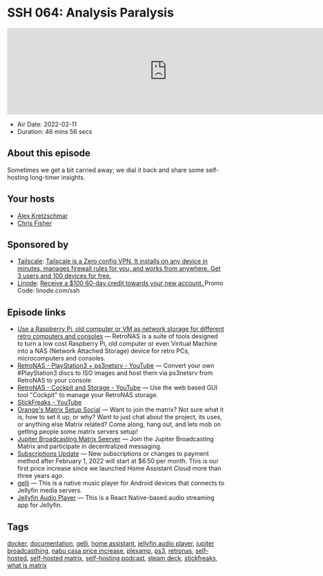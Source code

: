 # SSH 064: Analysis Paralysis

<iframe src="https://player.fireside.fm/v2/dUlrHQih+85NVWV8F?theme=dark" width="740" height="200" frameborder="0" scrolling="no"></iframe>

* Air Date: 2022-02-11
* Duration: 46 mins 56 secs

## About this episode

Sometimes we get a bit carried away; we dial it back and share some self-hosting long-timer insights.

## Your hosts
* [Alex Kretzschmar](https://selfhosted.show/hosts/alexktz)
* [Chris Fisher](https://selfhosted.show/hosts/chrislas)

## Sponsored by

  * [Tailscale](http://tailscale.com/selfhosted): [Tailscale is a Zero config VPN. It installs on any device in minutes, manages firewall rules for you, and works from anywhere. Get 3 users and 100 devices for free. ](http://tailscale.com/selfhosted)
  * [Linode](https://linode.com/ssh): [Receive a $100 60-day credit towards your new account. ](https://linode.com/ssh) Promo Code: linode.com/ssh



## Episode links

  * [Use a Raspberry Pi, old computer or VM as network storage for different retro computers and consoles](https://github.com/danmons/retronas "Use a Raspberry Pi, old computer or VM as network storage for different retro computers and consoles") — RetroNAS is a suite of tools designed to turn a low cost Raspberry Pi, old computer or even Viritual Machine into a NAS (Network Attached Storage) device for retro PCs, microcomputers and consoles.
  * [RetroNAS - PlayStation3 + ps3netsrv - YouTube](https://www.youtube.com/watch?v=4sIs2zEiytM "RetroNAS - PlayStation3 + ps3netsrv - YouTube") — Convert your own #PlayStation3 discs to ISO images and host them via ps3netsrv from RetroNAS to your console
  * [RetroNAS - Cockpit and Storage - YouTube](https://www.youtube.com/watch?v=IyY80z5Vl_U "RetroNAS - Cockpit and Storage - YouTube") — Use the web based GUI tool "Cockpit" to manage your RetroNAS storage.
  * [StickFreaks - YouTube](https://www.youtube.com/channel/UCCdlxmwcpo6AeljBcyo9FIg "StickFreaks - YouTube")
  * [Orange's Matrix Setup Social](https://discord.com/invite/yEU9Yfpw?event=939614451643068437 "Orange's Matrix Setup Social") — Want to join the matrix? Not sure what it is, how to set it up, or why? Want to just chat about the project, its uses, or anything else Matrix related? Come along, hang out, and lets mob on getting people some matrix servers setup!
  * [Jupiter Broadcasting Matrix Seerver](https://bit.ly/jupitercolony "Jupiter Broadcasting Matrix Seerver") — Join the Jupiter Broadcasting Matrix and participate in decentralized messaging. 
  * [Subscriptions Update](https://www.nabucasa.com/more-info/subscriptions-feb-22/ "Subscriptions Update") — New subscriptions or changes to payment method after February 1, 2022 will start at $6.50 per month. This is our first price increase since we launched Home Assistant Cloud more than three years ago. 
  * [gelli](https://github.com/dkanada/gelli "gelli") — This is a native music player for Android devices that connects to Jellyfin media servers. 
  * [Jellyfin Audio Player](https://github.com/leinelissen/jellyfin-audio-player "Jellyfin Audio Player") — This is a React Native-based audio streaming app for Jellyfin.



## Tags

[docker](https://selfhosted.show/tags/docker), [documentation](https://selfhosted.show/tags/documentation), [gelli](https://selfhosted.show/tags/gelli), [home assistant](https://selfhosted.show/tags/home%20assistant), [jellyfin audio player](https://selfhosted.show/tags/jellyfin%20audio%20player), [jupiter broadcasthing](https://selfhosted.show/tags/jupiter%20broadcasthing), [nabu casa price increase](https://selfhosted.show/tags/nabu%20casa%20price%20increase), [plexamp](https://selfhosted.show/tags/plexamp), [ps3](https://selfhosted.show/tags/ps3), [retronas](https://selfhosted.show/tags/retronas), [self-hosted](https://selfhosted.show/tags/self-hosted), [self-hosted matrix](https://selfhosted.show/tags/self-hosted%20matrix), [self-hosting podcast](https://selfhosted.show/tags/self-hosting%20podcast), [steam deck](https://selfhosted.show/tags/steam%20deck), [stickfreaks](https://selfhosted.show/tags/stickfreaks), [what is matrix](https://selfhosted.show/tags/what%20is%20matrix)